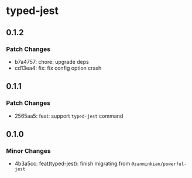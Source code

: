 # typed-jest

## 0.1.2

### Patch Changes

- b7a4757: chore: upgrade deps
- cd13ea4: fix: fix config option crash

## 0.1.1

### Patch Changes

- 2565aa5: feat: support `typed-jest` command

## 0.1.0

### Minor Changes

- 4b3a5cc: feat(typed-jest): finish migrating from `@zanminkian/powerful-jest`
